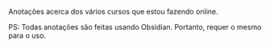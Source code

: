 Anotações acerca dos vários cursos que estou fazendo online.

PS: Todas anotações são feitas usando Obsidian.
Portanto, requer o mesmo para o uso.
